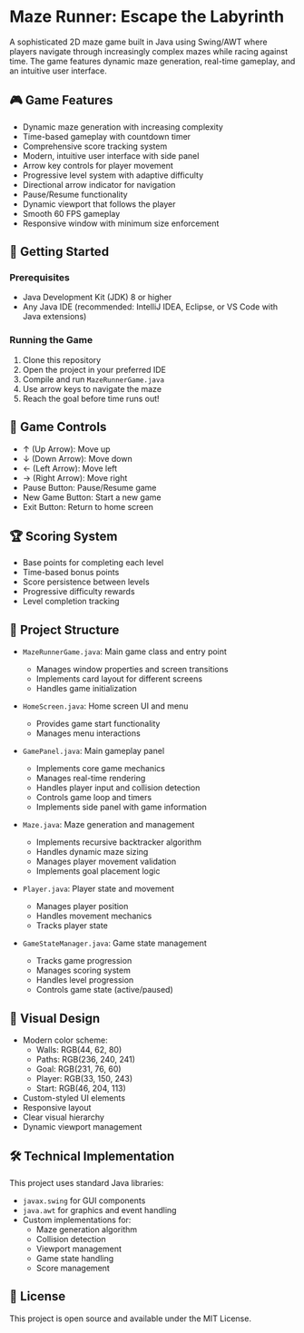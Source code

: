 # Maze Runner: Escape the Labyrinth

A sophisticated 2D maze game built in Java using Swing/AWT where players navigate through increasingly complex mazes while racing against time. The game features dynamic maze generation, real-time gameplay, and an intuitive user interface.

## 🎮 Game Features

- Dynamic maze generation with increasing complexity
- Time-based gameplay with countdown timer
- Comprehensive score tracking system
- Modern, intuitive user interface with side panel
- Arrow key controls for player movement
- Progressive level system with adaptive difficulty
- Directional arrow indicator for navigation
- Pause/Resume functionality
- Dynamic viewport that follows the player
- Smooth 60 FPS gameplay
- Responsive window with minimum size enforcement

## 🚀 Getting Started

### Prerequisites
- Java Development Kit (JDK) 8 or higher
- Any Java IDE (recommended: IntelliJ IDEA, Eclipse, or VS Code with Java extensions)

### Running the Game
1. Clone this repository
2. Open the project in your preferred IDE
3. Compile and run `MazeRunnerGame.java`
4. Use arrow keys to navigate the maze
5. Reach the goal before time runs out!

## 🎯 Game Controls

- ↑ (Up Arrow): Move up
- ↓ (Down Arrow): Move down
- ← (Left Arrow): Move left
- → (Right Arrow): Move right
- Pause Button: Pause/Resume game
- New Game Button: Start a new game
- Exit Button: Return to home screen

## 🏆 Scoring System

- Base points for completing each level
- Time-based bonus points
- Score persistence between levels
- Progressive difficulty rewards
- Level completion tracking

## 🎨 Project Structure

- `MazeRunnerGame.java`: Main game class and entry point
  - Manages window properties and screen transitions
  - Implements card layout for different screens
  - Handles game initialization

- `HomeScreen.java`: Home screen UI and menu
  - Provides game start functionality
  - Manages menu interactions

- `GamePanel.java`: Main gameplay panel
  - Implements core game mechanics
  - Manages real-time rendering
  - Handles player input and collision detection
  - Controls game loop and timers
  - Implements side panel with game information

- `Maze.java`: Maze generation and management
  - Implements recursive backtracker algorithm
  - Handles dynamic maze sizing
  - Manages player movement validation
  - Implements goal placement logic

- `Player.java`: Player state and movement
  - Manages player position
  - Handles movement mechanics
  - Tracks player state

- `GameStateManager.java`: Game state management
  - Tracks game progression
  - Manages scoring system
  - Handles level progression
  - Controls game state (active/paused)

## 🎨 Visual Design

- Modern color scheme:
  - Walls: RGB(44, 62, 80)
  - Paths: RGB(236, 240, 241)
  - Goal: RGB(231, 76, 60)
  - Player: RGB(33, 150, 243)
  - Start: RGB(46, 204, 113)
- Custom-styled UI elements
- Responsive layout
- Clear visual hierarchy
- Dynamic viewport management

## 🛠️ Technical Implementation

This project uses standard Java libraries:
- `javax.swing` for GUI components
- `java.awt` for graphics and event handling
- Custom implementations for:
  - Maze generation algorithm
  - Collision detection
  - Viewport management
  - Game state handling
  - Score management

## 📝 License

This project is open source and available under the MIT License.
